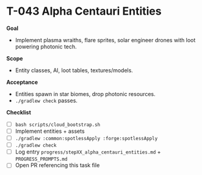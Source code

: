 # T-043 Alpha Centauri Entities

**Goal**
- Implement plasma wraiths, flare sprites, solar engineer drones with loot powering photonic tech.

**Scope**
- Entity classes, AI, loot tables, textures/models.

**Acceptance**
- Entities spawn in star biomes, drop photonic resources.
- `./gradlew check` passes.

**Checklist**
- [ ] `bash scripts/cloud_bootstrap.sh`
- [ ] Implement entities + assets
- [ ] `./gradlew :common:spotlessApply :forge:spotlessApply`
- [ ] `./gradlew check`
- [ ] Log entry `progress/stepXX_alpha_centauri_entities.md` + `PROGRESS_PROMPTS.md`
- [ ] Open PR referencing this task file
